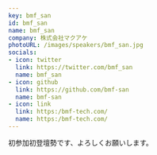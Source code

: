 ```yaml
---
key: bmf_san
id: bmf_san
name: bmf_san
company: 株式会社マクアケ
photoURL: /images/speakers/bmf_san.jpg
socials:
- icon: twitter
  link: https://twitter.com/bmf_san
  name: bmf_san
- icon: github
  link: https://github.com/bmf-san
  name: bmf-san
- icon: link
  link: https:/bmf-tech.com/
  name: https:/bmf-tech.com/
---
```

初参加初登壇勢です、よろしくお願いします。